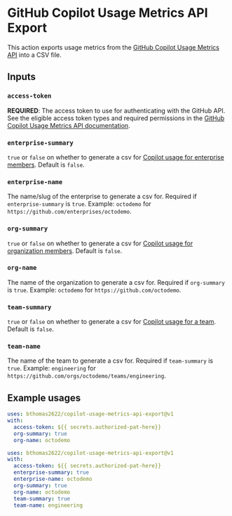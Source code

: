 # GitHub Copilot Usage Metrics API Export
This action exports usage metrics from the [GitHub Copilot Usage Metrics API](https://docs.github.com/en/rest/copilot/copilot-usage?apiVersion=2022-11-28) into a CSV file.

## Inputs

### `access-token`

**REQUIRED**: The access token to use for authenticating with the GitHub API. See the eligible access token types and required permissions in the [GitHub Copilot Usage Metrics API documentation](https://docs.github.com/en/rest/copilot/copilot-usage?apiVersion=2022-11-28).

### `enterprise-summary`

`true` or `false` on whether to generate a csv for [Copilot usage for enterprise members](https://docs.github.com/en/rest/copilot/copilot-usage?apiVersion=2022-11-28#get-a-summary-of-copilot-usage-for-enterprise-members). Default is `false`.

### `enterprise-name`

The name/slug of the enterprise to generate a csv for. Required if `enterprise-summary` is `true`. Example: `octodemo` for `https://github.com/enterprises/octodemo`.

### `org-summary`

`true` or `false` on whether to generate a csv for [Copilot usage for organization members](https://docs.github.com/en/rest/copilot/copilot-usage?apiVersion=2022-11-28#get-a-summary-of-copilot-usage-for-organization-members). Default is `false`.

### `org-name`

The name of the organization to generate a csv for. Required if `org-summary` is `true`. Example: `octodemo` for `https://github.com/octodemo`.

### `team-summary`

`true` or `false` on whether to generate a csv for [Copilot usage for a team](https://docs.github.com/en/rest/copilot/copilot-usage?apiVersion=2022-11-28#get-a-summary-of-copilot-usage-for-a-team). Default is `false`.

### `team-name`

The name of the team to generate a csv for. Required if `team-summary` is `true`. Example: `engineering` for `https://github.com/orgs/octodemo/teams/engineering`.

## Example usages

```yaml
uses: bthomas2622/copilot-usage-metrics-api-export@v1
with:
  access-token: ${{ secrets.authorized-pat-here}}
  org-summary: true
  org-name: octodemo
```

```yaml
uses: bthomas2622/copilot-usage-metrics-api-export@v1
with:
  access-token: ${{ secrets.authorized-pat-here}}
  enterprise-summary: true
  enterprise-name: octodemo
  org-summary: true
  org-name: octodemo
  team-summary: true
  team-name: engineering
```
